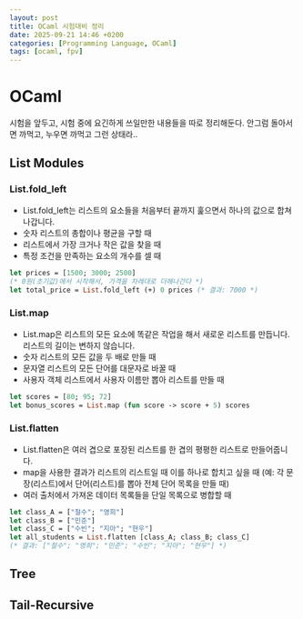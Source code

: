 ```yaml
---
layout: post
title: OCaml 시험대비 정리
date: 2025-09-21 14:46 +0200
categories: [Programming Language, OCaml]
tags: [ocaml, fpv]
---
```


# OCaml

시험을 앞두고, 시험 중에 요긴하게 쓰일만한 내용들을 따로 정리해둔다. 안그럼 돌아서면 까먹고, 누우면 까먹고 그런 상태라..


## List Modules

### List.fold_left

- List.fold_left는 리스트의 요소들을 처음부터 끝까지 훑으면서 하나의 값으로 합쳐나갑니다.
- 숫자 리스트의 총합이나 평균을 구할 때
- 리스트에서 가장 크거나 작은 값을 찾을 때
- 특정 조건을 만족하는 요소의 개수를 셀 때

```ocaml
let prices = [1500; 3000; 2500]
(* 0원(초기값)에서 시작해서, 가격을 차례대로 더해나간다 *)
let total_price = List.fold_left (+) 0 prices (* 결과: 7000 *)
```


### List.map

- List.map은 리스트의 모든 요소에 똑같은 작업을 해서 새로운 리스트를 만듭니다. 리스트의 길이는 변하지 않습니다.
- 숫자 리스트의 모든 값을 두 배로 만들 때
- 문자열 리스트의 모든 단어를 대문자로 바꿀 때
- 사용자 객체 리스트에서 사용자 이름만 뽑아 리스트를 만들 때

```ocaml
let scores = [80; 95; 72]
let bonus_scores = List.map (fun score -> score + 5) scores
```


### List.flatten

- List.flatten은 여러 겹으로 포장된 리스트를 한 겹의 평평한 리스트로 만들어줍니다.
- map을 사용한 결과가 리스트의 리스트일 때 이를 하나로 합치고 싶을 때 (예: 각 문장(리스트)에서 단어(리스트)를 뽑아 전체 단어 목록을 만들 때)
- 여러 출처에서 가져온 데이터 목록들을 단일 목록으로 병합할 때

```ocaml
let class_A = ["철수"; "영희"]
let class_B = ["민준"]
let class_C = ["수빈"; "지아"; "현우"]
let all_students = List.flatten [class_A; class_B; class_C]
(* 결과: ["철수"; "영희"; "민준"; "수빈"; "지아"; "현우"] *)
```


## Tree

## Tail-Recursive